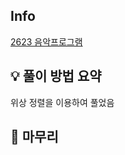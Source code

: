 ## Info
[2623 음악프로그램](https://www.acmicpc.net/problem/2623)

## 💡 풀이 방법 요약
위상 정렬을 이용하여 풀었음

## 🙂 마무리

